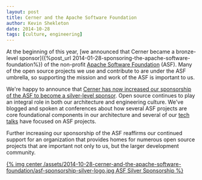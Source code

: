```yaml
---
layout: post
title: Cerner and the Apache Software Foundation
author: Kevin Shekleton
date: 2014-10-28
tags: [culture, engineering]
---
```


At the beginning of this year, [we announced that Cerner became a bronze-level sponsor]({%post_url 2014-01-28-sponsoring-the-apache-software-foundation%}) of the non-profit [Apache Software Foundation](http://www.apache.org/) (ASF). Many of the open source projects we use and contribute to are under the ASF umbrella, so supporting the mission and work of the ASF is important to us.

We're happy to announce that [Cerner has now increased our sponsorship of the ASF to become a silver-level sponsor](http://www.apache.org/foundation/thanks.html). Open source continues to play an integral role in both our architecture and engineering culture. We've blogged and spoken at conferences about how several ASF projects are core foundational components in our architecture and several of our [tech talks](http://www.youtube.com/playlist?list=PLSti19ysyJtDYa2JdSjVYWaKhuul1jPUP) have focused on ASF projects.

Further increasing our sponsorship of the ASF reaffirms our continued support for an organization that provides homes for numerous open source projects that are important not only to us, but the larger development community.

[{% img center /assets/2014-10-28-cerner-and-the-apache-software-foundation/asf-sponsorship-silver-logo.jpg ASF Silver Sponsorship %}](http://sponsor.apache.org/)
